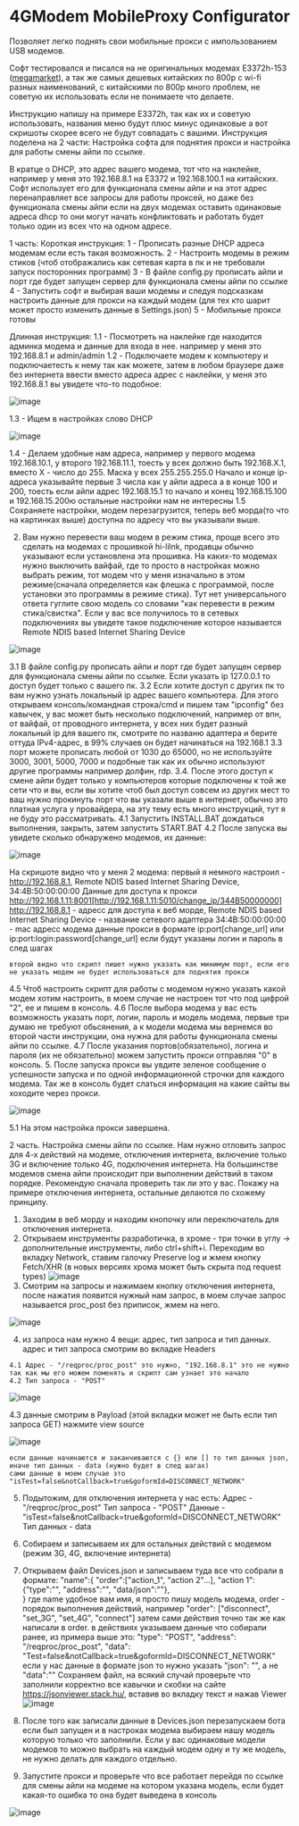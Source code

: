 # 4GModem MobileProxy Configurator
Позволяет легко поднять свои мобильные прокси с импользованием USB модемов.

Софт тестировался и писался на не оригинальных модемах E3372h-153 ([megamarket](https://megamarket.ru/catalog/details/modem-3g-4g-version-d-e3372-4g-lte-600010941960/#?related_search=e3372)), а так же самых дешевых китайских по 800р с wi-fi разных наименований, с китайскими по 800р много проблем, не советую их использовать если не понимаете что делаете.

Инструкцию напишу на примере E3372h, так как их и советую использовать, названия меню будут плюс минус одинаковые а вот скришоты скорее всего не будут совпадать с вашими.
Инструкция поделена на 2 части: Настройка софта для поднятия прокси и настройка для работы смены айпи по ссылке.

В кратце о DHCP, это адрес вашего модема, тот что на наклейке, например у меня это 192.168.8.1 на E3372 и 192.168.100.1 на китайских. Софт использует его для функционала смены айпи и на этот адрес перенаправляет все запросы для работы проксей, но даже без функционала смены айпи если на двух модемах оставить одинаковые адреса dhcp то они могут начать конфликтовать и работать будет только один из всех что на одном адресе.
 
1 часть:
  Короткая инструкция:
  1 - Прописать разные DHCP адреса модемам если есть такая возможность.
  2 - Настроить модемы в режим стиков (чтоб отображались как сетевая карта в пк и не требовали запуск посторонних программ)
  3 - В файле config.py прописать айпи и порт где будет запущен сервер для функционала смены айпи по ссылке
  4 - Запустить софт и выбирая ваши модемы и следуя подсказкам настроить данные для прокси на каждый модем (для тех кто шарит может просто изменить данные в Settings.json)
  5 - Мобильные прокси готовы
  
  Длинная инструкция:
  1.1 - Посмотреть на наклейке где находится админка модема и данные для входа в нее. например у меня это 192.168.8.1 и admin/admin
  1.2 - Подключаете модем к компьютеру и подключаетесть к нему так как можете, затем в любом браузере даже без интернета ввести вместо адреса адрес с наклейки, у меня это 192.168.8.1 вы увидете что-то подобное:
  
  ![image](https://github.com/IsNaRm/4GModem-MobileProxy-Configurator/assets/11133034/453f3ff5-2242-4aef-927a-ef033b58fdd6)
  
  1.3 - Ищем в настройках слово DHCP

  ![image](https://github.com/IsNaRm/4GModem-MobileProxy-Configurator/assets/11133034/2c7839f8-52ec-4d32-ad2a-1048967e471f)

  1.4 - Делаем удобные нам адреса, например у первого модема 192.168.10.1, у второго 192.168.11.1, тоесть у всех должно быть 192.168.X.1, вместо X - число до 255.
        Маска у всех 255.255.255.0
        Начало и конце ip-адреса указывайте первые 3 числа как у айпи адреса а в конце 100 и 200, тоесть если айпи адрес 192.168.15.1 то начало и конец 192.168.15.100 и 192.168.15.200ю
        остальные настройки нам не интересны
  1.5 Сохраняете настройки, модем перезагрузится, теперь веб морда(то что на картинках выше) доступна по адресу что вы указывали выше.

  2. Вам нужно перевести ваш модем в режим стика, проще всего это сделать на модемах с прошивкой hi-lilnk, продавцы обычно указывают если установлена эта прошивка. На каких-то модемах нужно выключить вайфай, где то просто в настройках можно выбрать режим, тот модем что у меня изначально в этом режиме(сначала определяется как флешка с программой, после установки это программы в режиме стика). Тут нет универсального ответа гуглите свою модель со словами "как перевести в режим стика/свистка". Если у вас все получилось то в сетевых подключениях вы увидете такое подключение которое называется Remote NDIS based Internet Sharing Device

![image](https://github.com/IsNaRm/4GModem-MobileProxy-Configurator/assets/11133034/193e085f-5d4a-4495-a0ac-1125b2a942b7)

  3.1 В файле config.py прописать айпи и порт где будет запущен сервер для функционала смены айпи по ссылке. Если указать ip 127.0.0.1 то доступ будет только с вашего пк.
  3.2 Если хотите доступ с других пк то вам нужно узнать локальный ip адрес вашего компьютера. Для этого открываем консоль/командная строка/cmd и пишем там "ipconfig" без кавычек, у вас может быть несколько подключений, например от впн, от вайфай, от проводного интернета, у всех них будет разный локальный ip для вашего пк, смотрите по названю адаптера и берите оттуда IPv4-адрес, в 99% случаев он будет начинаться на 192.168.1
  3.3 порт можете прописать любой от 1030 до 65000, но не используйте 3000, 3001, 5000, 7000 и подобные так как их обычно используют другие программы например долфин, rdp.
  3.4. После этого доступ к смене айпи будет только у компьютеров которые подключены к той же сети что и вы, если вы хотите чтоб был доступ совсем из других мест то ваш нужно прокинуть порт что вы указали выше в интернет, обычно это платная услуга у провайдера, на эту тему есть много инструкций, тут я не буду это рассматривать.
  4.1 Запустить INSTALL.BAT дождаться выполнения, закрыть, затем запустить START.BAT
  4.2 После запуска вы увидете сколько обнаружено модемов, их данные:
    
![image](https://github.com/IsNaRm/4GModem-MobileProxy-Configurator/assets/11133034/6c2d75fb-8a65-4860-8889-d23ae08c4fae)

  На скришоте видно что у меня 2 модема:
    первый я немного настроил - http://192.168.8.1, Remote NDIS based Internet Sharing Device, 34:4B:50:00:00:00    Данные для доступа к прокси http://192.168.1.11:8001[http://192.168.1.11:5010/change_ip/344B50000000]
    http://192.168.8.1 - адресс для доступа к веб морде,
    Remote NDIS based Internet Sharing Device - название сетевого адаптера
    34:4B:50:00:00:00 - mac адресс модема
    данные прокси в формате ip:port[change_url] или ip:port:login:password[change_url] если будут указаны логин и пароль в след шагах

    второй видно что скрипт пишет нужно указать как минимум порт, если его не указать модем не будет использоваться для поднятия прокси
4.5 Чтоб настроить скрипт для работы с модемом нужно указать какой модем хотим настроить, в моем случае не настроен тот что под цифрой "2", ее и пишем в консоль.
4.6 После выбора модема у вас есть возможность указать порт, логин, пароль и модель модема, первые три думаю не требуют обьсянения, а к модели модема мы вернемся во второй части инструкции, она нужна для работы функционала смены айпи по ссылке.
4.7 После указания портов(обязательно), логина и пароля (их не обязательно) можем запустить прокси отправляя "0" в консоль.
5. После запуска прокси вы увдите зеленое сообщение о успешности запуска и по одной информационной строчки для каждого модема. Так же в консоль будет слаться информация на какие сайты вы хоходите через прокси.

  ![image](https://github.com/IsNaRm/4GModem-MobileProxy-Configurator/assets/11133034/df43bc78-5d2c-4df8-9edd-62c6f826ee5e)

5.1 На этом настройка прокси завершена.

2 часть. Настройка смены айпи по ссылке.
Нам нужно отловить запрос для 4-х действий на модеме, отключения интернета, включение только 3G и включение только 4G, подключения интернета. На большинстве модемов смена айпи происходит при выполнении действий в таком порядке. Рекомендую сначала проверить так ли это у вас. Покажу на примере отключения интернета, остальные делаются по схожему принципу.
  1. Заходим в веб морду и находим кнопочку или переключатель для отключения интернета.
  2. Открываем инструменты разработичка, в хроме - три точки в углу -> дополнительные инструменты, либо ctrl+shift+i. Переходим во вкладку Network, ставим галочку Preserve log и жмем кнопку Fetch/XHR (в новых версиях хрома может быть скрыта под request types)
![image](https://github.com/IsNaRm/4GModem-MobileProxy-Configurator/assets/11133034/aa2b051b-b791-43f6-a7d0-a5701c858efd)
  3. Смотрим на запросы и нажимаем кнопку отключения интернета, после нажатия появится нужный нам запрос, в моем случае запрос называется proc_post без приписок, жмем на него.

![image](https://github.com/IsNaRm/4GModem-MobileProxy-Configurator/assets/11133034/9a16a220-7ce6-4d42-a685-f35e08797698)

  4. из запроса нам нужно 4 вещи: адрес, тип запроса и тип данных. адрес и тип запроса смотрим во вкладке Headers
    
    4.1 Адрес - "/reqproc/proc_post" это нужно, "192.168.8.1" это не нужно так как мы его можем поменять и скрипт сам узнает это начало
    4.2 Тип запроса - "POST"
    
![image](https://github.com/IsNaRm/4GModem-MobileProxy-Configurator/assets/11133034/22b3ca0e-6cca-4f74-bc4f-b819223a2caf)

  4.3 данные смотрим в Payload (этой вкладки может не быть если тип запроса GET)
      нажмите view source 
      
![image](https://github.com/IsNaRm/4GModem-MobileProxy-Configurator/assets/11133034/858c9f78-5b9f-43c2-957c-23f6bcae6625)

    если данные начинаются и заканчиваются с {} или [] то тип данных json, иначе тип данных - data (нужно будет в след шагах)
    сами данные в моем случае это "isTest=false&notCallback=true&goformId=DISCONNECT_NETWORK"
5. Подытожим, для отключения интернета у нас есть:
  Адрес -  "/reqproc/proc_post"
  Тип запроса - "POST"
  Данные - "isTest=false&notCallback=true&goformId=DISCONNECT_NETWORK"
  Тип данных - data
6. Собираем и записываем их для остальных действий с модемом (режим 3G, 4G, включение интернета)
7. Открываем файл Devices.json и записываем туда все что собрали в формате:
  "name":{
   "order":["action_1", "action 2"...],
    "action 1":{"type":"", "address":"", "data/json":""},    
}
  где name удобное вам имя, я просто пишу модель модема,
order - порядок выполнения действий, например "order": ["disconnect", "set_3G", "set_4G", "connect"]
затем сами действия точно так же как написали в order.
в действиях указываем данные что собирали ранее, из примера выше это:
"type": "POST",
      "address": "/reqproc/proc_post",
      "data": "Test=false&notCallback=true&goformId=DISCONNECT_NETWORK"
  если у нас данные в формате json то нужно указать "json": "", а не "data":""
Сохраняем файл, на всякий случай проверьте что заполнили корректно все кавычки и скобки на сайте https://jsonviewer.stack.hu/, вставив во вкладку текст и нажав Viewer
![image](https://github.com/IsNaRm/4GModem-MobileProxy-Configurator/assets/11133034/efd6a5a0-2685-496b-8d62-34f5944b2f6b)

8. После того как записали данные в Devices.json перезапускаем бота если был запущен и в настроках модема выбираем нашу модель которую только что заполнили. Если у вас одинаковые модели модемов то можно выбрать на каждый модем одну и ту же модель, не нужно делать для каждого отдельно.
9. Запустите прокси и проверьте что все работает перейдя по ссылке для смены айпи на модеме на котором указана модель, если будет какая-то ошибка то она будет выведена в консоль

![image](https://github.com/IsNaRm/4GModem-MobileProxy-Configurator/assets/11133034/3fd3f747-3c14-440a-a25d-4662a258142e)




